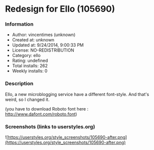 # Redesign for Ello (105690)

### Information
- Author: vincentimes (unknown)
- Created at: unknown
- Updated at: 9/24/2014, 9:00:33 PM
- License: NO-REDISTRIBUTION
- Category: ello
- Rating: undefined
- Total installs: 262
- Weekly installs: 0


### Description
Ello, a new microblogging service have a different font-style. And that's weird, so I changed it.

(you have to download Roboto font here : http://www.dafont.com/roboto.font)


### Screenshots (links to userstyles.org)
![https://userstyles.org/style_screenshots/105690-after.png](https://userstyles.org/style_screenshots/105690-after.png)


